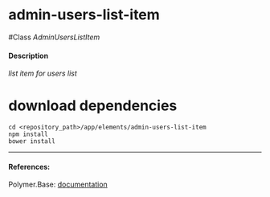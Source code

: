 admin-users-list-item
=========


#Class
*AdminUsersListItem*

#### Description
*list item for users list*

# download dependencies
```
cd <repository_path>/app/elements/admin-users-list-item
npm install
bower install
```

____________
#### References:
Polymer.Base: [documentation](http://polymer.github.io/polymer/)



